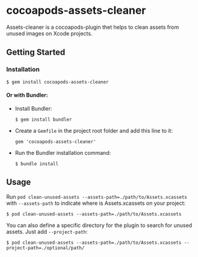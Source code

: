 # cocoapods-assets-cleaner

Assets-cleaner is a cocoapods-plugin thet helps to clean assets from unused images on Xcode projects.

## Getting Started

### Installation

    $ gem install cocoapods-assets-cleaner
    
#### Or with Bundler:

* Install Bundler:

    `$ gem install bundler`
    
* Create a `Gemfile` in the project root folder and add this line to it:

    `gem 'cocoapods-assets-cleaner'`
    
* Run the Bundler installation command:

    `$ bundle install`


## Usage

Run `pod clean-unused-assets --assets-path=./path/to/Assets.xcassets` with `--assets-path` to indicate where is Assets.xcassets on your project:

    $ pod clean-unused-assets --assets-path=./path/to/Assets.xcassets
    
You can also define a specific directory for the plugin to search for unused assets. Just add  `--project-path`:

    $ pod clean-unused-assets --assets-path=./path/to/Assets.xcassets --project-path=./optional/path/
